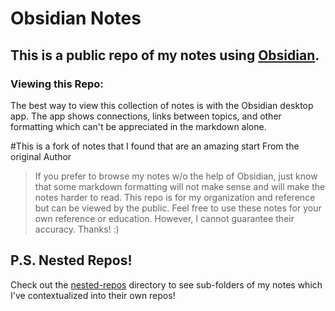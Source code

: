 # Obsidian Notes
## This is a public repo of my notes using [Obsidian](https://obsidian.md/).

### Viewing this Repo:
The best way to view this collection of notes is with the Obsidian desktop app. The app shows connections, links between topics, and other formatting which can't be appreciated in the markdown alone.

#This is a fork of notes that I found that are an amazing start
From the original Author
>If you prefer to browse my notes w/o the help of Obsidian, just know that some markdown formatting will not make sense and will make the notes harder to read.
>This repo is for my organization and reference but can be viewed by the public. Feel free to use these notes for your own reference or education. However, I cannot guarantee their accuracy. Thanks! :)

## P.S. Nested Repos!
Check out the [nested-repos](https://github.com/TrshPuppy/obsidian-notes/tree/main/nested-repos) directory to see sub-folders of my notes which I've contextualized into their own repos!




